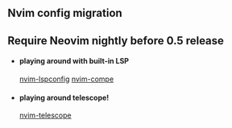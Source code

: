 Nvim config migration
---------------------

## Require Neovim nightly before 0.5 release

* #### playing around with built-in LSP

  [nvim-lspconfig](https://github.com/neovim/nvim-lspconfig)
  [nvim-compe](https://github.com/hrsh7th/nvim-compe)

* #### playing around telescope!

  [nvim-telescope](https://github.com/nvim-telescope/telescope.nvim)
